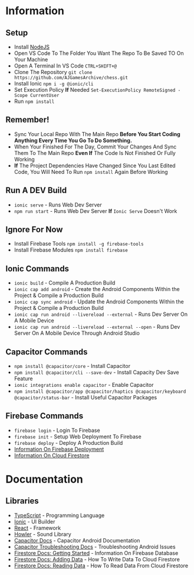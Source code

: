 # Information
## Setup
- Install [NodeJS](https://nodejs.org/dist/v18.14.1/node-v18.14.1-x64.msi)
- Open VS Code To The Folder You Want The Repo To Be Saved TO On Your Machine
- Open A Terminal In VS Code `CTRL+SHIFT+@`
- Clone The Repository `git clone https://github.com/AJGamesArchive/chess.git`
- Install Ionic `npm i -g @ionic/cli`
- Set Execution Policy **If** Needed `Set-ExecutionPolicy RemoteSigned -Scope CurrentUser`
- Run `npm install`

## Remember!
- Sync Your Local Repo With The Main Repo **Before You Start Coding Anything Every Time You Go To Do Something.**
- When Your Finished For The Day, Commit Your Changes And Sync Them To The Main Repo **Even If** The Code Is Not Finished Or Fully Working
- **If** The Project Dependencies Have Changed Since You Last Edited Code, You Will Need To Run `npm install` Again Before Working

## Run A DEV Build
- `ionic serve` - Runs Web Dev Server
- `npm run start` - Runs Web Dev Server **If** `Ionic Serve` Doesn't Work

## Ignore For Now
- Install Firebase Tools `npm install -g firebase-tools`
- Install Firebase Modules `npm install firebase`

## Ionic Commands
- `ionic build` - Compile A Production Build
- `ionic cap add android` - Create the Android Components Within the Project & Compile a Production Build
- `ionic cap sync android` - Update the Android Components Within the Project & Compile a Production Build
- `ionic cap run android --livereload --external` - Runs Dev Server On A Mobile Device
- `ionic cap run android --livereload --external --open` - Runs Dev Server On A Mobile Device Through Android Studio

## Capacitor Commands
- `npm install @capacitor/core` - Install Capacitor
- `npm install @capacitor/cli --save-dev` - Install Capacity Dev Save Feature
- `ionic integrations enable capacitor` - Enable Capacitor
- `npm install @capacitor/app @capacitor/haptics @capacitor/keyboard @capacitor/status-bar` - Install Useful Capacitor Packages

## Firebase Commands
- `firebase login` - Login To Firebase
- `firebase init` - Setup Web Deployment To Firebase
- `firebase deploy` - Deploy A Production Build
- [Information On Firebase Deployment](https://ionicframework.com/docs/react/pwa)
- [Information On Cloud Firestore](https://firebase.google.com/docs/web/setup?authuser=1)

# Documentation
## Libraries
- [TypeScript](https://www.typescriptlang.org/docs/) - Programming Language
- [Ionic](https://ionicframework.com/docs/components) - UI Builder
- [React](https://reactjs.org/docs/getting-started.html) - Framework
- [Howler](https://github.com/goldfire/howler.js#quick-start) - Sound Library
- [Capacitor Docs](https://capacitorjs.com/docs/android) - Capacitor Android Documentation
- [Capacitor Troubleshooting Docs](https://capacitorjs.com/docs/android/troubleshooting) - Troubleshooting Android Issues
- [Firestore Docs: Getting Started](https://cloud.google.com/firestore/docs/create-database-web-mobile-client-library#web-version-9_2) - Information On Firebase Database
- [Firestore Docs: Adding Data](https://cloud.google.com/firestore/docs/manage-data/add-data) - How To Write Data To Cloud Firestore
- [Firestore Docs: Reading Data](https://cloud.google.com/firestore/docs/query-data/get-data) - How To Read Data From Cloud Firestore
